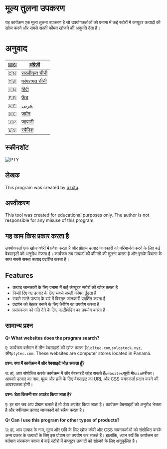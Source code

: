 # मूल्य तुलना उपकरण

यह कार्यक्रम एक मूल्य तुलना उपकरण है जो उपयोगकर्ताओं को पनामा में कई स्टोरों में कंप्यूटर उत्पादों की खोज करने और सबसे सस्ती कीमत खोजने की अनुमति देता है।

# अनुवाद

| 🇺🇸 | [अंग्रेज़ी](README.md)           |
| ---- | -------------------------------- |
| 🇨🇳 | [सरलीकृत चीनी](README.zh-CN.md)  |
| 🇹🇼 | [परंपरागत चीनी](README.zh-TW.md) |
| 🇮🇳 | [हिंदी](README.hi.md)            |
| 🇫🇷 | [फ्रेंच](README.fr.md)           |
| 🇦🇪 | [عربى](README.ar.md)             |
| 🇩🇪 | [जर्मन](README.de.md)            |
| 🇯🇵 | [जापानी](README.ja.md)           |
| 🇪🇸 | [स्पैनिश](README.es.md)          |

## स्क्रीनशॉट

![PTY](https://cdn.discordapp.com/attachments/1008195045960204348/1104240493560348793/PTY.png)

## लेखक

This program was created by [qzxtu](https://github.com/qzxtu).

## अस्वीकरण

This tool was created for educational purposes only. The author is not responsible for any misuse of this program.

## यह काम किस प्रकार करता है

उपयोगकर्ता एक खोज क्वेरी में प्रवेश करता है और प्रोग्राम उत्पाद जानकारी को परिमार्जन करने के लिए कई वेबसाइटों को अनुरोध भेजता है। कार्यक्रम तब उत्पादों की कीमतों की तुलना करता है और इसके विवरण के साथ सबसे सस्ता उत्पाद प्रदर्शित करता है।

## Features

-   उत्पाद जानकारी के लिए पनामा में कई कंप्यूटर स्टोरों की खोज करता है
-   किसी दिए गए उत्पाद के लिए सबसे सस्ती कीमत ढूँढता है
-   सबसे सस्ते उत्पाद के बारे में विस्तृत जानकारी प्रदर्शित करता है
-   प्रदर्शन को बेहतर बनाने के लिए कैशिंग का उपयोग करता है
-   प्रसंस्करण को गति देने के लिए मल्टीथ्रेडिंग का उपयोग करता है

## सामान्य प्रश्न

**Q: What websites does the program search?**

ए: कार्यक्रम वर्तमान में तीन वेबसाइटों की खोज करता है:`loltec.com`,`solostock.xyz`, और`ptytec.com`. These websites are computer stores located in Panamá.

**प्रश्न: क्या मैं कार्यक्रम में और वेबसाइटें जोड़ सकता हूँ?**

उ: हां, आप संशोधित करके कार्यक्रम में और वेबसाइटें जोड़ सकते हैं`websites`सूची में`Main`तरीका। आपको उत्पाद का नाम, मूल्य और छवि के लिए वेबसाइट का URL और CSS चयनकर्ता प्रदान करने की आवश्यकता होगी।

**प्रश्न: डेटा कितनी बार अपडेट किया जाता है?**

ए: हर बार जब आप प्रोग्राम चलाते हैं तो डेटा अपडेट किया जाता है। कार्यक्रम वेबसाइटों को अनुरोध भेजता है और नवीनतम उत्पाद जानकारी को स्क्रैप करता है।

**Q: Can I use this program for other types of products?**

उ: हां, आप उत्पाद के नाम, मूल्य और छवि के लिए खोज क्वेरी और CSS चयनकर्ताओं को संशोधित करके अन्य प्रकार के उत्पादों के लिए इस प्रोग्राम का उपयोग कर सकते हैं। हालांकि, ध्यान रखें कि कार्यक्रम का वर्तमान संस्करण पनामा में कई स्टोरों में कंप्यूटर उत्पादों को खोजने के लिए अनुकूलित है।
